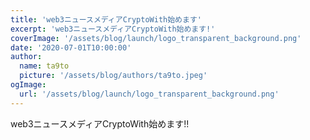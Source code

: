 ```yaml
---
title: 'web3ニュースメディアCryptoWith始めます'
excerpt: 'web3ニュースメディアCryptoWith始めます!'
coverImage: '/assets/blog/launch/logo_transparent_background.png'
date: '2020-07-01T10:00:00'
author:
  name: ta9to
  picture: '/assets/blog/authors/ta9to.jpeg'
ogImage:
  url: '/assets/blog/launch/logo_transparent_background.png'
---
```


web3ニュースメディアCryptoWith始めます!!
